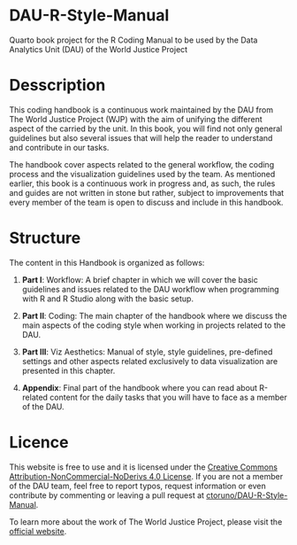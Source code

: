 # DAU-R-Style-Manual
Quarto book project for the R Coding Manual to be used by the Data Analytics Unit (DAU) of the World Justice Project

# Desscription
This coding handbook is a continuous work maintained by the DAU from The World Justice Project (WJP) with the aim of unifying the different aspect of the carried by the unit. In this book, you will find not only general guidelines but also several issues that will help the reader to understand and contribute in our tasks.

The handbook cover aspects related to the general workflow, the coding process and the visualization guidelines used by the team. As mentioned earlier, this book is a continuous work in progress and, as such, the rules and guides are not written in stone but rather, subject to improvements that every member of the team is open to discuss and include in this handbook.

# Structure
The content in this Handbook is organized as follows:

1. **Part I**: Workflow: A brief chapter in which we will cover the basic guidelines and issues related to the DAU workflow when programming with R and R Studio along with the basic setup.

2. **Part II**: Coding: The main chapter of the handbook where we discuss the main aspects of the coding style when working in projects related to the DAU.

3. **Part III**: Viz Aesthetics: Manual of style, style guidelines, pre-defined settings and other aspects related exclusively to data visualization are presented in this chapter.

4. **Appendix**: Final part of the handbook where you can read about R-related content for the daily tasks that you will have to face as a member of the DAU.

# Licence
This website is free to use and it is licensed under the [Creative Commons Attribution-NonCommercial-NoDerivs 4.0 License](https://creativecommons.org/licenses/by-nc-nd/4.0/). If you are not a member of the DAU team, feel free to report typos, request information or even contribute by commenting or leaving a pull request at [ctoruno/DAU-R-Style-Manual](https://github.com/ctoruno/DAU-R-Style-Manual).

To learn more about the work of The World Justice Project, please visit the [official website](https://worldjusticeproject.org/).
